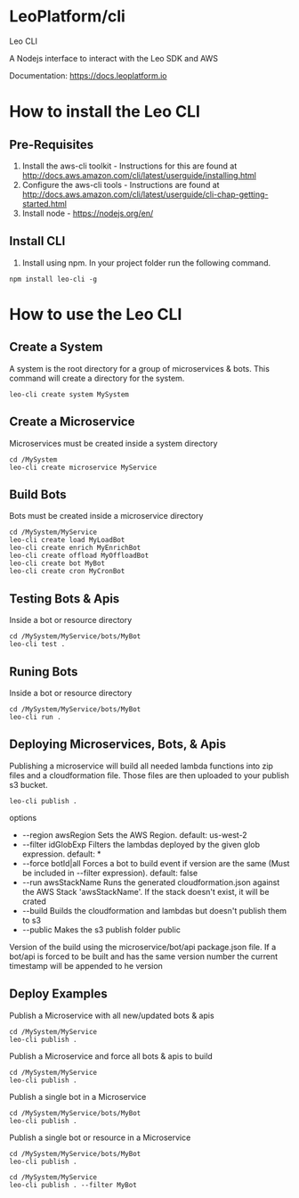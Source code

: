 LeoPlatform/cli
===================

Leo CLI

A Nodejs interface to interact with the Leo SDK and AWS

Documentation: https://docs.leoplatform.io

How to install the Leo CLI
===================================

Pre-Requisites
--------------
1. Install the aws-cli toolkit - Instructions for this are found at http://docs.aws.amazon.com/cli/latest/userguide/installing.html
2. Configure the aws-cli tools - Instructions are found at http://docs.aws.amazon.com/cli/latest/userguide/cli-chap-getting-started.html
3. Install node - https://nodejs.org/en/

Install CLI
-----------
1. Install using npm.  In your project folder run the following command.

```
npm install leo-cli -g
```

How to use the Leo CLI
===================================

Create a System
---------------
A system is the root directory for a group of microservices & bots.  This command will create a directory for the system.

```
leo-cli create system MySystem
```

Create a Microservice
---------------
Microservices must be created inside a system directory

```
cd /MySystem
leo-cli create microservice MyService
```


Build Bots
-----------------
Bots must be created inside a microservice directory

```
cd /MySystem/MyService
leo-cli create load MyLoadBot
leo-cli create enrich MyEnrichBot
leo-cli create offload MyOffloadBot
leo-cli create bot MyBot
leo-cli create cron MyCronBot
```

Testing Bots & Apis
-------------------
Inside a bot or resource directory

```
cd /MySystem/MyService/bots/MyBot
leo-cli test .
```

Runing Bots
-----------
Inside a bot or resource directory

```
cd /MySystem/MyService/bots/MyBot
leo-cli run .
```

Deploying Microservices, Bots, & Apis
-------------------------------------
Publishing a microservice will build all needed lambda functions into zip files and a cloudformation file.  Those files are then uploaded to your publish s3 bucket.

```
leo-cli publish .
```

options
* --region awsRegion			Sets the AWS Region. default: us-west-2
* --filter idGlobExp			Filters the lambdas deployed by the given glob expression. default: *
* --force botId|all				Forces a bot to build event if version are the same (Must be included in --filter expression). default: false
* --run awsStackName			Runs the generated cloudformation.json against the AWS Stack 'awsStackName'.  If the stack doesn't exist, it will be crated
* --build						Builds the cloudformation and lambdas but doesn't publish them to s3
* --public						Makes the s3 publish folder public

Version of the build using the microservice/bot/api package.json file.  If a bot/api is forced to be built and has the same version number the current timestamp will be appended to he version

Deploy Examples
---------------

Publish a Microservice with all new/updated bots & apis

```
cd /MySystem/MyService
leo-cli publish . 
```  


Publish a Microservice and force all bots & apis to build

```
cd /MySystem/MyService
leo-cli publish . 
```  


Publish a single bot in a Microservice

```
cd /MySystem/MyService/bots/MyBot
leo-cli publish . 
```  


Publish a single bot or resource in a Microservice

```
cd /MySystem/MyService/bots/MyBot
leo-cli publish . 
```  

```
cd /MySystem/MyService
leo-cli publish . --filter MyBot
```  

